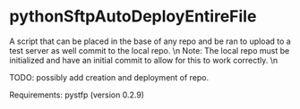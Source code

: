 # pythonSftpAutoDeployEntireFile
A script that can be placed in the base of any repo and be ran to upload to a test server as well commit to the local repo. \n
Note: The local repo must be initialized and have an initial commit to allow for this to work correctly. \n

TODO: possibly add creation and deployment of repo. 

Requirements: 
pystfp (version 0.2.9) 
